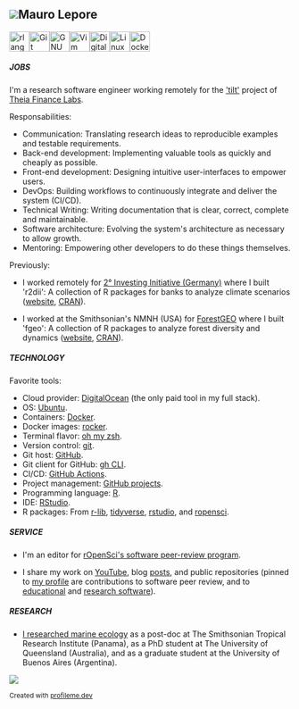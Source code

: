 ## ![](https://user-images.githubusercontent.com/18350557/176309783-0785949b-9127-417c-8b55-ab5a4333674e.gif)Mauro Lepore

<p align="left">
<a href="https://www.r-project.org/" target="_blank" rel="noreferrer"><img src="https://raw.githubusercontent.com/danielcranney/readme-generator/main/public/icons/skills/rlang-colored.svg" width="36" height="36" alt="rlang" /></a><a href="https://git-scm.com/" target="_blank" rel="noreferrer"><img src="https://raw.githubusercontent.com/danielcranney/readme-generator/main/public/icons/skills/git-colored.svg" width="36" height="36" alt="Git" /></a><a href="https://www.gnu.org/software/bash/" target="_blank" rel="noreferrer"><img src="https://raw.githubusercontent.com/danielcranney/readme-generator/main/public/icons/skills/gnubash.svg" width="36" height="36" alt="GNU Bash" /></a><a href="https://www.vim.org/" target="_blank" rel="noreferrer"><img src="https://raw.githubusercontent.com/danielcranney/readme-generator/main/public/icons/skills/vim.svg" width="36" height="36" alt="Vim" /></a><a href="https://www.digitalocean.com" target="_blank" rel="noreferrer"><img src="https://raw.githubusercontent.com/danielcranney/readme-generator/main/public/icons/skills/digitalocean-colored.svg" width="36" height="36" alt="Digital Ocean" /></a><a href="https://www.linux.org" target="_blank" rel="noreferrer"><img src="https://raw.githubusercontent.com/danielcranney/readme-generator/main/public/icons/skills/linux-colored.svg" width="36" height="36" alt="Linux" /></a><a href="https://www.docker.com/" target="_blank" rel="noreferrer"><img src="https://raw.githubusercontent.com/danielcranney/readme-generator/main/public/icons/skills/docker-colored.svg" width="36" height="36" alt="Docker" /></a>
</p>

##### JOBS

I'm a research software engineer working remotely for the
['tilt'](https://www.tiltsmes.org/) project of [Theia Finance
Labs](https://theiafinance.org). 

Responsabilities:

* Communication: Translating research ideas to reproducible examples and testable
requirements.
* Back-end development: Implementing valuable tools as quickly and cheaply as possible.
* Front-end development: Designing intuitive user-interfaces to empower users.
* DevOps: Building workflows to continuously integrate and deliver the system
(CI/CD).
* Technical Writing: Writing documentation that is clear, correct, complete and
maintainable.
* Software architecture: Evolving the system's architecture as necessary to allow growth.
* Mentoring: Empowering other developers to do these things themselves.

Previously:

* I worked remotely for [2° Investing Initiative
(Germany)](https://2degrees-investing.org/) where I built 'r2dii': A collection
of R packages for banks to analyze climate scenarios
([website](https://pacta.rmi.org/pacta-for-banks-2020/),
[CRAN](https://cran.r-project.org/web/packages/available_packages_by_name.html#available-packages-R)).

* I worked at the Smithsonian's NMNH (USA) for
[ForestGEO](https://www.forestgeo.si.edu/) where I built 'fgeo': A collection of
R packages to analyze forest diversity and dynamics
([website](https://forestgeo.github.io/fgeo/),
[CRAN](https://cran.r-project.org/web/packages/fgeo/index.html)).

##### TECHNOLOGY

Favorite tools:

* Cloud provider: [DigitalOcean](https://www.digitalocean.com/) (the only paid tool in my full stack).
* OS: [Ubuntu](https://ubuntu.com/).
* Containers: [Docker](https://www.docker.com/).
* Docker images: [rocker](https://rocker-project.org/).
* Terminal flavor: [oh my zsh](https://ohmyz.sh/).
* Version control: [git](https://git-scm.com/).
* Git host: [GitHub](https://github.com/).
* Git client for GitHub: [gh CLI](https://cli.github.com/).
* CI/CD: [GitHub Actions](https://github.com/features/actions).
* Project management: [GitHub projects](https://docs.github.com/en/issues/planning-and-tracking-with-projects/learning-about-projects/about-projects).
* Programming language: [R](https://cran.r-project.org/).
* IDE: [RStudio](https://posit.co/products/open-source/rstudio/).
* R packages: From [r-lib](https://github.com/r-lib),
[tidyverse](https://github.com/tidyverse),
[rstudio](https://github.com/rstudio), and
[ropensci](https://github.com/ropensci).

##### SERVICE

* I'm an editor for [rOpenSci's software
peer-review program](https://ropensci.org/software-review/).

* I share my work on
[YouTube](https://www.youtube.com/playlist?list=PLvgdJdJDL-APbB315sB3Lv_2VP2g0ioFO),
blog [posts](https://2degreesinvesting.github.io), and public repositories
(pinned to [my profile](https://github.com/maurolepore/) are contributions to
software peer review, and to
[educational](https://cienciadedatos.github.io/datos/) and [research
software](https://docs.ropensci.org/allodb/)).

##### RESEARCH

* [I researched marine ecology](https://www.researchgate.net/profile/Mauro-Lepore)
as a post-doc at The Smithsonian Tropical Research Institute (Panama), as a PhD
student at The University of Queensland (Australia), and as a graduate student
at the University of Buenos Aires (Argentina).

<a href="http://www.github.com/maurolepore"><img src="https://github-readme-streak-stats.herokuapp.com/?user=maurolepore&stroke=ffffff&background=1c1917&ring=0891b2&fire=0891b2&currStreakNum=ffffff&currStreakLabel=0891b2&sideNums=ffffff&sideLabels=ffffff&dates=ffffff&hide_border=true" /></a>

<sup>Created with [profileme.dev](https://www.profileme.dev/)</sup>

